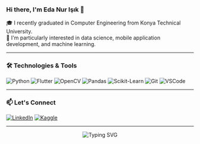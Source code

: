 

### Hi there, I'm Eda Nur Işık 👋

🎓 I recently graduated in Computer Engineering from Konya Technical University.  
🌱 I'm particularly interested in data science, mobile application development, and machine learning.

---

### 🛠️ Technologies & Tools
![Python](https://img.shields.io/badge/Python-3670A0?style=for-the-badge&logo=python&logoColor=white)
![Flutter](https://img.shields.io/badge/Flutter-02569B?style=for-the-badge&logo=flutter&logoColor=white)
![OpenCV](https://img.shields.io/badge/OpenCV-5C3EE8?style=for-the-badge&logo=opencv&logoColor=white)
![Pandas](https://img.shields.io/badge/Pandas-150458?style=for-the-badge&logo=pandas)
![Scikit-Learn](https://img.shields.io/badge/Scikit--Learn-F7931E?style=for-the-badge&logo=scikit-learn&logoColor=white)
![Git](https://img.shields.io/badge/Git-F05032?style=for-the-badge&logo=git&logoColor=white)
![VSCode](https://img.shields.io/badge/VS%20Code-007ACC?style=for-the-badge&logo=visual-studio-code)



---

### 📫 Let's Connect
[![LinkedIn](https://img.shields.io/badge/LinkedIn-eda%20nur%20ışık-blue?style=for-the-badge&logo=linkedin)](https://www.linkedin.com/in/edanurisik)
[![Kaggle](https://img.shields.io/badge/Kaggle-ednuri-20BEFF?style=for-the-badge&logo=kaggle&logoColor=white)](https://www.kaggle.com/ednuri)

---


<p align="center">
  <img src="https://readme-typing-svg.herokuapp.com?font=Fira+Code&pause=1000&color=00C9A7&center=true&vCenter=true&width=435&lines=Don't+forget+to+drink+water!;Keep+smiling+%F0%9F%98%84;And+keep+coding!+%F0%9F%92%BB" alt="Typing SVG" />
</p>

